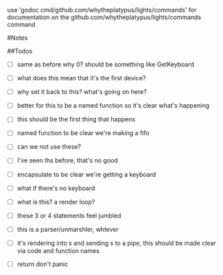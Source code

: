 use 'godoc cmd/github.com/whytheplatypus/lights/commands' for documentation on the github.com/whytheplatypus/lights/commands command 



#Notes

##Todos

- [ ] same as before why 0? should be something like GetKeyboard


- [ ] what does this mean that it's the first device?


- [ ] why set it back to this? what's going on here?


- [ ] better for this to be a named function so it's clear what's happening


- [ ] this should be the first thing that happens


- [ ] named function to be clear we're making a fifo


- [ ] can we not use these?


- [ ] I've seen ths before, that's no good


- [ ] encapsulate to be clear we're getting a keyboard


- [ ] what if there's no keyboard


- [ ] what is this? a render loop?


- [ ] these 3 or 4 statements feel jumbled


- [ ] this is a parser/unmarshler, whtever


- [ ] it's rendering into s and sending s to a pipe, this should be made clear via
code and function names


- [ ] return don't panic





